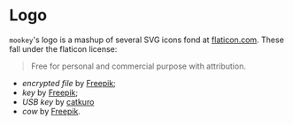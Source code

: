 # Logo

`mookey`'s logo is a mashup of several SVG icons fond at [flaticon.com][1].
These fall under the flaticon license:

> Free for personal and commercial purpose with attribution.

- *encrypted file* by [Freepik][2];
- *key* by [Freepik][2];
- *USB key* by [catkuro][3]
- *cow* by [Freepik][2].

[1]: https://www.flaticon.com
[2]: https://www.freepik.com
[3]: https://www.flaticon.com/authors/catkuro
